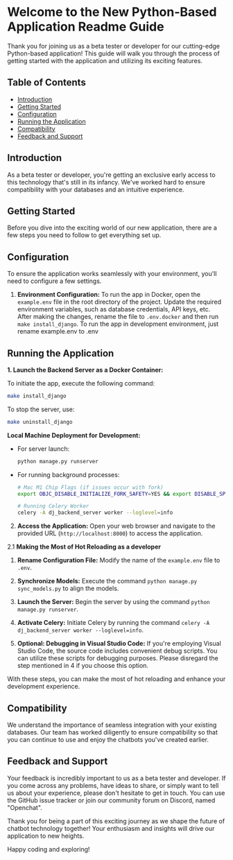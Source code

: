 # Welcome to the New Python-Based Application Readme Guide

Thank you for joining us as a beta tester or developer for our cutting-edge Python-based application! This guide will walk you through the process of getting started with the application and utilizing its exciting features.

## Table of Contents
- [Introduction](#introduction)
- [Getting Started](#getting-started)
- [Configuration](#configuration)
- [Running the Application](#running-the-application)
- [Compatibility](#compatibility)
- [Feedback and Support](#feedback-and-support)

## Introduction
As a beta tester or developer, you're getting an exclusive early access to this technology that's still in its infancy. We've worked hard to ensure compatibility with your databases and an intuitive experience.

## Getting Started
Before you dive into the exciting world of our new application, there are a few steps you need to follow to get everything set up.

## Configuration
To ensure the application works seamlessly with your environment, you'll need to configure a few settings.

1. **Environment Configuration:** To run the app in Docker, open the `example.env` file in the root directory of the project. Update the required environment variables, such as database credentials, API keys, etc. After making the changes, rename the file to `.env.docker` and then run `make install_django`. To run the app in development environment, just rename example.env to .env

## Running the Application

**1. Launch the Backend Server as a Docker Container:**

To initiate the app, execute the following command:
```bash
make install_django
```

To stop the server, use:
```bash
make uninstall_django
```

**Local Machine Deployment for Development:**

- For server launch:
  ```bash
  python manage.py runserver
  ```

- For running background processes:
  ```bash
  # Mac M1 Chip Flags (if issues occur with fork)
  export OBJC_DISABLE_INITIALIZE_FORK_SAFETY=YES && export DISABLE_SPRING=true

  # Running Celery Worker
  celery -A dj_backend_server worker --loglevel=info
  ```

2. **Access the Application:** Open your web browser and navigate to the provided URL (`http://localhost:8000`) to access the application.


2.1 **Making the Most of Hot Reloading as a developer**

   1. **Rename Configuration File:** Modify the name of the `example.env` file to `.env`.

   2. **Synchronize Models:** Execute the command `python manage.py sync_models.py` to align the models.

   3. **Launch the Server:** Begin the server by using the command `python manage.py runserver`.

   4. **Activate Celery:** Initiate Celery by running the command `celery -A dj_backend_server worker --loglevel=info`.

   5. **Optional: Debugging in Visual Studio Code:** If you're employing Visual Studio Code, the source code includes convenient debug scripts. You can utilize these scripts for debugging purposes. Please disregard the step mentioned in 4 if you choose this option.

With these steps, you can make the most of hot reloading and enhance your development experience.

## Compatibility
We understand the importance of seamless integration with your existing databases. Our team has worked diligently to ensure compatibility so that you can continue to use and enjoy the chatbots you've created earlier.

## Feedback and Support
Your feedback is incredibly important to us as a beta tester and developer. If you come across any problems, have ideas to share, or simply want to tell us about your experience, please don't hesitate to get in touch. You can use the GitHub issue tracker or join our community forum on Discord, named "Openchat".

Thank you for being a part of this exciting journey as we shape the future of chatbot technology together! Your enthusiasm and insights will drive our application to new heights.

Happy coding and exploring!
